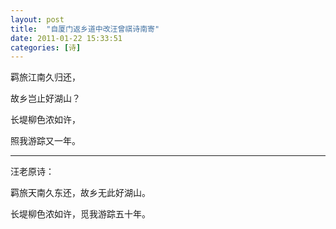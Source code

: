 ```yaml
---
layout: post
title:  "自厦门返乡道中改汪曾祺诗南寄"
date: 2011-01-22 15:33:51 
categories: [诗]
---
```


羁旅江南久归还，

故乡岂止好湖山？

长堤柳色浓如许，

照我游踪又一年。

---

汪老原诗：

羁旅天南久东还，故乡无此好湖山。

长堤柳色浓如许，觅我游踪五十年。 
